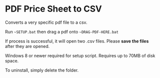 # PDF Price Sheet to CSV

Converts a very specific pdf file to a csv.

Run `~SETUP.bat` then drag a pdf onto `~DRAG-PDF-HERE.bat`

If process is successful, it will open two .csv files. Please **save the files** after they are opened.

Windows 8 or newer required for setup script. Requires up to 70MB of disk space.

To uninstall, simply delete the folder.
